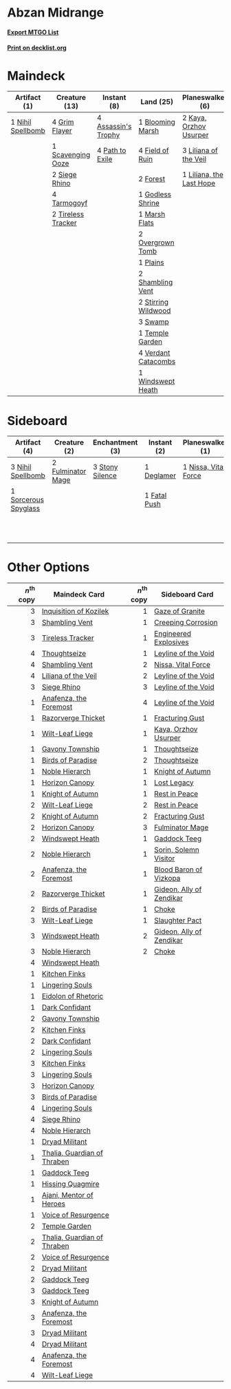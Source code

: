# Abzan Midrange

#### [Export MTGO List](../collection/Abzan%20Midrange/Abzan%20Midrange.txt)
#### [Print on decklist.org](http://decklist.org/?deckmain=4%09Assassin's%20Trophy%0A1%09Blooming%20Marsh%0A1%09Collective%20Brutality%0A4%09Field%20of%20Ruin%0A2%09Forest%0A1%09Godless%20Shrine%0A4%09Grim%20Flayer%0A2%09Inquisition%20of%20Kozilek%0A2%09Kaya,%20Orzhov%20Usurper%0A3%09Liliana%20of%20the%20Veil%0A1%09Liliana,%20the%20Last%20Hope%0A1%09Maelstrom%20Pulse%0A1%09Marsh%20Flats%0A1%09Nihil%20Spellbomb%0A2%09Overgrown%20Tomb%0A4%09Path%20to%20Exile%0A1%09Plains%0A1%09Scavenging%20Ooze%0A2%09Shambling%20Vent%0A2%09Siege%20Rhino%0A2%09Stirring%20Wildwood%0A3%09Swamp%0A4%09Tarmogoyf%0A1%09Temple%20Garden%0A3%09Thoughtseize%0A2%09Tireless%20Tracker%0A4%09Verdant%20Catacombs%0A1%09Windswept%20Heath&deckside=1%09Collective%20Brutality%0A1%09Damnation%0A1%09Deglamer%0A1%09Fatal%20Push%0A2%09Fulminator%20Mage%0A1%09Maelstrom%20Pulse%0A3%09Nihil%20Spellbomb%0A1%09Nissa,%20Vital%20Force%0A1%09Sorcerous%20Spyglass%0A3%09Stony%20Silence)
# Maindeck

|                                        Artifact (1)                                        |                                        Creature (13)                                        |                                         Instant (8)                                          |                                          Land (25)                                           |                                         Planeswalker (6)                                          |                                            Sorcery (7)                                            |
|--------------------------------------------------------------------------------------------|---------------------------------------------------------------------------------------------|----------------------------------------------------------------------------------------------|----------------------------------------------------------------------------------------------|---------------------------------------------------------------------------------------------------|---------------------------------------------------------------------------------------------------|
|1 [Nihil Spellbomb](http://gatherer.wizards.com/Pages/Card/Details.aspx?multiverseid=442215)|4 [Grim Flayer](http://gatherer.wizards.com/Pages/Card/Details.aspx?multiverseid=414489)     |4 [Assassin's Trophy](http://gatherer.wizards.com/Pages/Card/Details.aspx?multiverseid=452902)|1 [Blooming Marsh](http://gatherer.wizards.com/Pages/Card/Details.aspx?multiverseid=417816)   |2 [Kaya, Orzhov Usurper](http://gatherer.wizards.com/Pages/Card/Details.aspx?multiverseid=457330)  |1 [Collective Brutality](http://gatherer.wizards.com/Pages/Card/Details.aspx?multiverseid=414380)  |
|                                                                                            |1 [Scavenging Ooze](http://gatherer.wizards.com/Pages/Card/Details.aspx?multiverseid=420783) |4 [Path to Exile](http://gatherer.wizards.com/Pages/Card/Details.aspx?multiverseid=220511)    |4 [Field of Ruin](http://gatherer.wizards.com/Pages/Card/Details.aspx?multiverseid=435415)    |3 [Liliana of the Veil](http://gatherer.wizards.com/Pages/Card/Details.aspx?multiverseid=235597)   |2 [Inquisition of Kozilek](http://gatherer.wizards.com/Pages/Card/Details.aspx?multiverseid=416897)|
|                                                                                            |2 [Siege Rhino](http://gatherer.wizards.com/Pages/Card/Details.aspx?multiverseid=386666)     |                                                                                              |2 [Forest](http://gatherer.wizards.com/Pages/Card/Details.aspx?multiverseid=439860)           |1 [Liliana, the Last Hope](http://gatherer.wizards.com/Pages/Card/Details.aspx?multiverseid=414388)|1 [Maelstrom Pulse](http://gatherer.wizards.com/Pages/Card/Details.aspx?multiverseid=180613)       |
|                                                                                            |4 [Tarmogoyf](http://gatherer.wizards.com/Pages/Card/Details.aspx?multiverseid=136142)       |                                                                                              |1 [Godless Shrine](http://gatherer.wizards.com/Pages/Card/Details.aspx?multiverseid=405099)   |                                                                                                   |3 [Thoughtseize](http://gatherer.wizards.com/Pages/Card/Details.aspx?multiverseid=438676)          |
|                                                                                            |2 [Tireless Tracker](http://gatherer.wizards.com/Pages/Card/Details.aspx?multiverseid=409997)|                                                                                              |1 [Marsh Flats](http://gatherer.wizards.com/Pages/Card/Details.aspx?multiverseid=405101)      |                                                                                                   |                                                                                                   |
|                                                                                            |                                                                                             |                                                                                              |2 [Overgrown Tomb](http://gatherer.wizards.com/Pages/Card/Details.aspx?multiverseid=405103)   |                                                                                                   |                                                                                                   |
|                                                                                            |                                                                                             |                                                                                              |1 [Plains](http://gatherer.wizards.com/Pages/Card/Details.aspx?multiverseid=439856)           |                                                                                                   |                                                                                                   |
|                                                                                            |                                                                                             |                                                                                              |2 [Shambling Vent](http://gatherer.wizards.com/Pages/Card/Details.aspx?multiverseid=402031)   |                                                                                                   |                                                                                                   |
|                                                                                            |                                                                                             |                                                                                              |2 [Stirring Wildwood](http://gatherer.wizards.com/Pages/Card/Details.aspx?multiverseid=433213)|                                                                                                   |                                                                                                   |
|                                                                                            |                                                                                             |                                                                                              |3 [Swamp](http://gatherer.wizards.com/Pages/Card/Details.aspx?multiverseid=439858)            |                                                                                                   |                                                                                                   |
|                                                                                            |                                                                                             |                                                                                              |1 [Temple Garden](http://gatherer.wizards.com/Pages/Card/Details.aspx?multiverseid=405112)    |                                                                                                   |                                                                                                   |
|                                                                                            |                                                                                             |                                                                                              |4 [Verdant Catacombs](http://gatherer.wizards.com/Pages/Card/Details.aspx?multiverseid=405113)|                                                                                                   |                                                                                                   |
|                                                                                            |                                                                                             |                                                                                              |1 [Windswept Heath](http://gatherer.wizards.com/Pages/Card/Details.aspx?multiverseid=405115)  |                                                                                                   |                                                                                                   |


# Sideboard

|                                         Artifact (4)                                          |                                        Creature (2)                                        |                                     Enchantment (3)                                      |                                      Instant (2)                                      |                                       Planeswalker (1)                                        |                                           Sorcery (3)                                           |
|-----------------------------------------------------------------------------------------------|--------------------------------------------------------------------------------------------|------------------------------------------------------------------------------------------|---------------------------------------------------------------------------------------|-----------------------------------------------------------------------------------------------|-------------------------------------------------------------------------------------------------|
|3 [Nihil Spellbomb](http://gatherer.wizards.com/Pages/Card/Details.aspx?multiverseid=442215)   |2 [Fulminator Mage](http://gatherer.wizards.com/Pages/Card/Details.aspx?multiverseid=397686)|3 [Stony Silence](http://gatherer.wizards.com/Pages/Card/Details.aspx?multiverseid=247425)|1 [Deglamer](http://gatherer.wizards.com/Pages/Card/Details.aspx?multiverseid=154160)  |1 [Nissa, Vital Force](http://gatherer.wizards.com/Pages/Card/Details.aspx?multiverseid=417736)|1 [Collective Brutality](http://gatherer.wizards.com/Pages/Card/Details.aspx?multiverseid=414380)|
|1 [Sorcerous Spyglass](http://gatherer.wizards.com/Pages/Card/Details.aspx?multiverseid=435407)|                                                                                            |                                                                                          |1 [Fatal Push](http://gatherer.wizards.com/Pages/Card/Details.aspx?multiverseid=423724)|                                                                                               |1 [Damnation](http://gatherer.wizards.com/Pages/Card/Details.aspx?multiverseid=425888)           |
|                                                                                               |                                                                                            |                                                                                          |                                                                                       |                                                                                               |1 [Maelstrom Pulse](http://gatherer.wizards.com/Pages/Card/Details.aspx?multiverseid=180613)     |


# Other Options

|*n*<sup>th</sup> copy|                                            Maindeck Card                                             |*n*<sup>th</sup> copy|                                          Sideboard Card                                           |
|--------------------:|------------------------------------------------------------------------------------------------------|--------------------:|---------------------------------------------------------------------------------------------------|
|                    3|[Inquisition of Kozilek](http://gatherer.wizards.com/Pages/Card/Details.aspx?multiverseid=416897)     |                    1|[Gaze of Granite](http://gatherer.wizards.com/Pages/Card/Details.aspx?multiverseid=451136)         |
|                    3|[Shambling Vent](http://gatherer.wizards.com/Pages/Card/Details.aspx?multiverseid=402031)             |                    1|[Creeping Corrosion](http://gatherer.wizards.com/Pages/Card/Details.aspx?multiverseid=214029)      |
|                    3|[Tireless Tracker](http://gatherer.wizards.com/Pages/Card/Details.aspx?multiverseid=409997)           |                    1|[Engineered Explosives](http://gatherer.wizards.com/Pages/Card/Details.aspx?multiverseid=50139)    |
|                    4|[Thoughtseize](http://gatherer.wizards.com/Pages/Card/Details.aspx?multiverseid=438676)               |                    1|[Leyline of the Void](http://gatherer.wizards.com/Pages/Card/Details.aspx?multiverseid=107682)     |
|                    4|[Shambling Vent](http://gatherer.wizards.com/Pages/Card/Details.aspx?multiverseid=402031)             |                    2|[Nissa, Vital Force](http://gatherer.wizards.com/Pages/Card/Details.aspx?multiverseid=417736)      |
|                    4|[Liliana of the Veil](http://gatherer.wizards.com/Pages/Card/Details.aspx?multiverseid=235597)        |                    2|[Leyline of the Void](http://gatherer.wizards.com/Pages/Card/Details.aspx?multiverseid=107682)     |
|                    3|[Siege Rhino](http://gatherer.wizards.com/Pages/Card/Details.aspx?multiverseid=386666)                |                    3|[Leyline of the Void](http://gatherer.wizards.com/Pages/Card/Details.aspx?multiverseid=107682)     |
|                    1|[Anafenza, the Foremost](http://gatherer.wizards.com/Pages/Card/Details.aspx?multiverseid=386476)     |                    4|[Leyline of the Void](http://gatherer.wizards.com/Pages/Card/Details.aspx?multiverseid=107682)     |
|                    1|[Razorverge Thicket](http://gatherer.wizards.com/Pages/Card/Details.aspx?multiverseid=209407)         |                    1|[Fracturing Gust](http://gatherer.wizards.com/Pages/Card/Details.aspx?multiverseid=146759)         |
|                    1|[Wilt-Leaf Liege](http://gatherer.wizards.com/Pages/Card/Details.aspx?multiverseid=397852)            |                    1|[Kaya, Orzhov Usurper](http://gatherer.wizards.com/Pages/Card/Details.aspx?multiverseid=457330)    |
|                    1|[Gavony Township](http://gatherer.wizards.com/Pages/Card/Details.aspx?multiverseid=233242)            |                    1|[Thoughtseize](http://gatherer.wizards.com/Pages/Card/Details.aspx?multiverseid=438676)            |
|                    1|[Birds of Paradise](http://gatherer.wizards.com/Pages/Card/Details.aspx?multiverseid=129906)          |                    2|[Thoughtseize](http://gatherer.wizards.com/Pages/Card/Details.aspx?multiverseid=438676)            |
|                    1|[Noble Hierarch](http://gatherer.wizards.com/Pages/Card/Details.aspx?multiverseid=179434)             |                    1|[Knight of Autumn](http://gatherer.wizards.com/Pages/Card/Details.aspx?multiverseid=452933)        |
|                    1|[Horizon Canopy](http://gatherer.wizards.com/Pages/Card/Details.aspx?multiverseid=409571)             |                    1|[Lost Legacy](http://gatherer.wizards.com/Pages/Card/Details.aspx?multiverseid=417661)             |
|                    1|[Knight of Autumn](http://gatherer.wizards.com/Pages/Card/Details.aspx?multiverseid=452933)           |                    1|[Rest in Peace](http://gatherer.wizards.com/Pages/Card/Details.aspx?multiverseid=442021)           |
|                    2|[Wilt-Leaf Liege](http://gatherer.wizards.com/Pages/Card/Details.aspx?multiverseid=397852)            |                    2|[Rest in Peace](http://gatherer.wizards.com/Pages/Card/Details.aspx?multiverseid=442021)           |
|                    2|[Knight of Autumn](http://gatherer.wizards.com/Pages/Card/Details.aspx?multiverseid=452933)           |                    2|[Fracturing Gust](http://gatherer.wizards.com/Pages/Card/Details.aspx?multiverseid=146759)         |
|                    2|[Horizon Canopy](http://gatherer.wizards.com/Pages/Card/Details.aspx?multiverseid=409571)             |                    3|[Fulminator Mage](http://gatherer.wizards.com/Pages/Card/Details.aspx?multiverseid=397686)         |
|                    2|[Windswept Heath](http://gatherer.wizards.com/Pages/Card/Details.aspx?multiverseid=405115)            |                    1|[Gaddock Teeg](http://gatherer.wizards.com/Pages/Card/Details.aspx?multiverseid=140188)            |
|                    2|[Noble Hierarch](http://gatherer.wizards.com/Pages/Card/Details.aspx?multiverseid=179434)             |                    1|[Sorin, Solemn Visitor](http://gatherer.wizards.com/Pages/Card/Details.aspx?multiverseid=386672)   |
|                    2|[Anafenza, the Foremost](http://gatherer.wizards.com/Pages/Card/Details.aspx?multiverseid=386476)     |                    1|[Blood Baron of Vizkopa](http://gatherer.wizards.com/Pages/Card/Details.aspx?multiverseid=433096)  |
|                    2|[Razorverge Thicket](http://gatherer.wizards.com/Pages/Card/Details.aspx?multiverseid=209407)         |                    1|[Gideon, Ally of Zendikar](http://gatherer.wizards.com/Pages/Card/Details.aspx?multiverseid=401897)|
|                    2|[Birds of Paradise](http://gatherer.wizards.com/Pages/Card/Details.aspx?multiverseid=129906)          |                    1|[Choke](http://gatherer.wizards.com/Pages/Card/Details.aspx?multiverseid=45431)                    |
|                    3|[Wilt-Leaf Liege](http://gatherer.wizards.com/Pages/Card/Details.aspx?multiverseid=397852)            |                    1|[Slaughter Pact](http://gatherer.wizards.com/Pages/Card/Details.aspx?multiverseid=130704)          |
|                    3|[Windswept Heath](http://gatherer.wizards.com/Pages/Card/Details.aspx?multiverseid=405115)            |                    2|[Gideon, Ally of Zendikar](http://gatherer.wizards.com/Pages/Card/Details.aspx?multiverseid=401897)|
|                    3|[Noble Hierarch](http://gatherer.wizards.com/Pages/Card/Details.aspx?multiverseid=179434)             |                    2|[Choke](http://gatherer.wizards.com/Pages/Card/Details.aspx?multiverseid=45431)                    |
|                    4|[Windswept Heath](http://gatherer.wizards.com/Pages/Card/Details.aspx?multiverseid=405115)            |                     |                                                                                                   |
|                    1|[Kitchen Finks](http://gatherer.wizards.com/Pages/Card/Details.aspx?multiverseid=370458)              |                     |                                                                                                   |
|                    1|[Lingering Souls](http://gatherer.wizards.com/Pages/Card/Details.aspx?multiverseid=368485)            |                     |                                                                                                   |
|                    1|[Eidolon of Rhetoric](http://gatherer.wizards.com/Pages/Card/Details.aspx?multiverseid=380409)        |                     |                                                                                                   |
|                    1|[Dark Confidant](http://gatherer.wizards.com/Pages/Card/Details.aspx?multiverseid=397731)             |                     |                                                                                                   |
|                    2|[Gavony Township](http://gatherer.wizards.com/Pages/Card/Details.aspx?multiverseid=233242)            |                     |                                                                                                   |
|                    2|[Kitchen Finks](http://gatherer.wizards.com/Pages/Card/Details.aspx?multiverseid=370458)              |                     |                                                                                                   |
|                    2|[Dark Confidant](http://gatherer.wizards.com/Pages/Card/Details.aspx?multiverseid=397731)             |                     |                                                                                                   |
|                    2|[Lingering Souls](http://gatherer.wizards.com/Pages/Card/Details.aspx?multiverseid=368485)            |                     |                                                                                                   |
|                    3|[Kitchen Finks](http://gatherer.wizards.com/Pages/Card/Details.aspx?multiverseid=370458)              |                     |                                                                                                   |
|                    3|[Lingering Souls](http://gatherer.wizards.com/Pages/Card/Details.aspx?multiverseid=368485)            |                     |                                                                                                   |
|                    3|[Horizon Canopy](http://gatherer.wizards.com/Pages/Card/Details.aspx?multiverseid=409571)             |                     |                                                                                                   |
|                    3|[Birds of Paradise](http://gatherer.wizards.com/Pages/Card/Details.aspx?multiverseid=129906)          |                     |                                                                                                   |
|                    4|[Lingering Souls](http://gatherer.wizards.com/Pages/Card/Details.aspx?multiverseid=368485)            |                     |                                                                                                   |
|                    4|[Siege Rhino](http://gatherer.wizards.com/Pages/Card/Details.aspx?multiverseid=386666)                |                     |                                                                                                   |
|                    4|[Noble Hierarch](http://gatherer.wizards.com/Pages/Card/Details.aspx?multiverseid=179434)             |                     |                                                                                                   |
|                    1|[Dryad Militant](http://gatherer.wizards.com/Pages/Card/Details.aspx?multiverseid=456369)             |                     |                                                                                                   |
|                    1|[Thalia, Guardian of Thraben](http://gatherer.wizards.com/Pages/Card/Details.aspx?multiverseid=442025)|                     |                                                                                                   |
|                    1|[Gaddock Teeg](http://gatherer.wizards.com/Pages/Card/Details.aspx?multiverseid=140188)               |                     |                                                                                                   |
|                    1|[Hissing Quagmire](http://gatherer.wizards.com/Pages/Card/Details.aspx?multiverseid=407681)           |                     |                                                                                                   |
|                    1|[Ajani, Mentor of Heroes](http://gatherer.wizards.com/Pages/Card/Details.aspx?multiverseid=380367)    |                     |                                                                                                   |
|                    1|[Voice of Resurgence](http://gatherer.wizards.com/Pages/Card/Details.aspx?multiverseid=368951)        |                     |                                                                                                   |
|                    2|[Temple Garden](http://gatherer.wizards.com/Pages/Card/Details.aspx?multiverseid=405112)              |                     |                                                                                                   |
|                    2|[Thalia, Guardian of Thraben](http://gatherer.wizards.com/Pages/Card/Details.aspx?multiverseid=442025)|                     |                                                                                                   |
|                    2|[Voice of Resurgence](http://gatherer.wizards.com/Pages/Card/Details.aspx?multiverseid=368951)        |                     |                                                                                                   |
|                    2|[Dryad Militant](http://gatherer.wizards.com/Pages/Card/Details.aspx?multiverseid=456369)             |                     |                                                                                                   |
|                    2|[Gaddock Teeg](http://gatherer.wizards.com/Pages/Card/Details.aspx?multiverseid=140188)               |                     |                                                                                                   |
|                    3|[Gaddock Teeg](http://gatherer.wizards.com/Pages/Card/Details.aspx?multiverseid=140188)               |                     |                                                                                                   |
|                    3|[Knight of Autumn](http://gatherer.wizards.com/Pages/Card/Details.aspx?multiverseid=452933)           |                     |                                                                                                   |
|                    3|[Anafenza, the Foremost](http://gatherer.wizards.com/Pages/Card/Details.aspx?multiverseid=386476)     |                     |                                                                                                   |
|                    3|[Dryad Militant](http://gatherer.wizards.com/Pages/Card/Details.aspx?multiverseid=456369)             |                     |                                                                                                   |
|                    4|[Dryad Militant](http://gatherer.wizards.com/Pages/Card/Details.aspx?multiverseid=456369)             |                     |                                                                                                   |
|                    4|[Anafenza, the Foremost](http://gatherer.wizards.com/Pages/Card/Details.aspx?multiverseid=386476)     |                     |                                                                                                   |
|                    4|[Wilt-Leaf Liege](http://gatherer.wizards.com/Pages/Card/Details.aspx?multiverseid=397852)            |                     |                                                                                                   |

